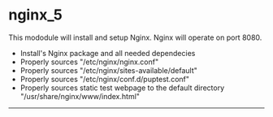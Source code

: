 nginx_5
=======


This mododule will install and setup Nginx. Nginx will operate on port 8080.

- Install's Nginx package and all needed dependecies
- Properly sources "/etc/nginx/nginx.conf"
- Properly sources "/etc/nginx/sites-available/default"
- Properly sources "/etc/nginx/conf.d/puptest.conf"
- Properly sources static test webpage to the default directory "/usr/share/nginx/www/index.html"
_________________________________ 

